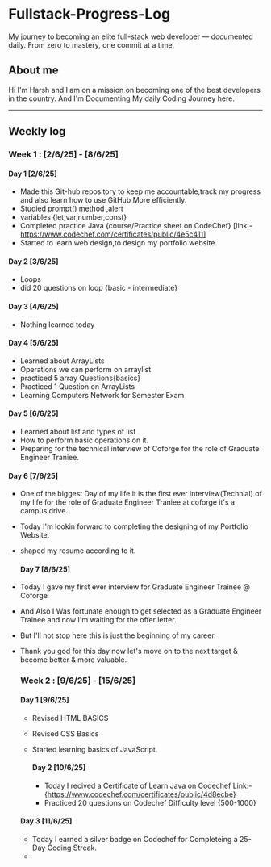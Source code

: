 # Fullstack-Progress-Log
My journey to becoming an elite full-stack web developer — documented daily. From zero to mastery, one commit at a time.

## About me 
Hi I'm Harsh and I am on a mission on becoming one of the best developers in the country.
And I'm Documenting My daily Coding Journey here.

---------------------------------------------------------------------------------------------------------------------------------------

## Weekly log 

### Week 1 : [2/6/25] - [8/6/25]

#### Day 1 [2/6/25]
- Made this Git-hub repository to keep me accountable,track my progress and also learn how to use GitHub More efficiently.
- Studied prompt() method ,alert
- variables {let,var,number,const}
- Completed practice Java {course/Practice sheet on CodeChef} [link -https://www.codechef.com/certificates/public/4e5c411]
- Started to learn web design,to design my portfolio website.

#### Day 2 [3/6/25]
- Loops
- did 20 questions on loop {basic - intermediate}
  
#### Day 3 [4/6/25]
- Nothing learned today

#### Day 4 [5/6/25]
- Learned about ArrayLists
- Operations we can perform on arraylist
- practiced 5 array Questions{basics}
- Practiced 1 Question on ArrayLists
- Learning Computers Network for Semester Exam
  
#### Day 5 [6/6/25]
- Learned about list and types of list
- How to perform basic operations on it.
- Preparing for the technical interview of Coforge for the role of Graduate Engineer Traniee.

#### Day 6 [7/6/25]
- One of the biggest Day of my life it is the first ever interview(Technial) of my life for the role of Graduate Engineer Traniee at coforge it's a campus drive.
- Today I'm lookin forward to completing the designing of my Portfolio Website.
- shaped my resume according to it.

  #### Day 7 [8/6/25]
- Today I gave my first ever interview for Graduate Engineer Trainee @ Coforge
- And Also I Was fortunate enough to get selected as a Graduate Engineer Trainee and now I'm waiting for the offer letter.
- But I'll not stop here this is just the beginning of my career.
- Thank you god for this day now let's move on to the next target & become better & more valuable.

  ### Week 2 : [9/6/25] - [15/6/25]

   #### Day 1 [9/6/25]
  - Revised HTML BASICS
  - Revised CSS Basics
  - Started learning basics of JavaScript.

    #### Day 2 [10/6/25]
    - Today I recived a Certificate of Learn Java on Codechef Link:- {https://www.codechef.com/certificates/public/4d8ecbe}
    - Practiced 20 questions on Codechef Difficulty level {500-1000}
  
  #### Day 3 [11/6/25]
  - Today I earned a silver badge on Codechef for Completeing a 25-Day Coding Streak.
  - 
